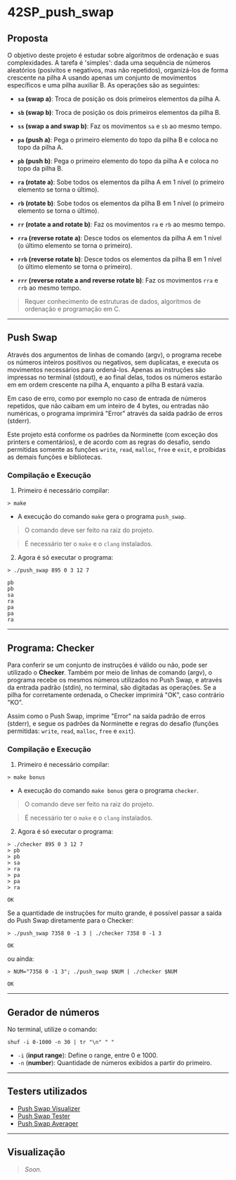 # 42SP_push_swap

## Proposta

O objetivo deste projeto é estudar sobre algoritmos de ordenação e suas complexidades. A tarefa é 'simples': dada uma sequência de números aleatórios (posivitos e negativos, mas não repetidos), organizá-los de forma crescente na pilha A usando apenas um conjunto de movimentos específicos e uma pilha auxiliar B. As operações são as seguintes:

- **`sa` (swap a)**: Troca de posição os dois primeiros elementos da pilha A.

- **`sb` (swap b)**: Troca de posição os dois primeiros elementos da pilha B.

- **`ss` (swap a and swap b)**: Faz os movimentos `sa` e `sb` ao mesmo tempo.

- **`pa` (push a)**: Pega o primeiro elemento do topo da pilha B e coloca no topo da pilha A.

- **`pb` (push b)**: Pega o primeiro elemento do topo da pilha A e coloca no topo da pilha B.

- **`ra` (rotate a)**: Sobe todos os elementos da pilha A em 1 nível (o primeiro elemento se torna o último).

- **`rb` (rotate b)**: Sobe todos os elementos da pilha B em 1 nível (o primeiro elemento se torna o último).

- **`rr` (rotate a and rotate b)**: Faz os movimentos `ra` e `rb` ao mesmo tempo.

- **`rra` (reverse rotate a)**: Desce todos os elementos da pilha A em 1 nível (o último elemento se torna o primeiro).

- **`rrb` (reverse rotate b)**: Desce todos os elementos da pilha B em 1 nível (o último elemento se torna o primeiro).

- **`rrr` (reverse rotate a and reverse rotate b)**: Faz os movimentos `rra` e `rrb` ao mesmo tempo.

> Requer conhecimento de estruturas de dados, algoritmos de ordenação e programação em C.

___


## Push Swap

Através dos argumentos de linhas de comando (argv), o programa recebe os números inteiros positivos ou negativos, sem duplicatas, e executa os movimentos necessários para ordená-los. Apenas as instruções são impressas no terminal (stdout), e ao final delas, todos os números estarão em em ordem crescente na pilha A, enquanto a pilha B estará vazia.

Em caso de erro, como por exemplo no caso de entrada de números repetidos, que não caibam em um inteiro de 4 bytes, ou entradas não numéricas, o programa imprimirá "Error" através da saída padrão de erros (stderr).

Este projeto está conforme os padrões da Norminette (com exceção dos printers e comentários), e de acordo com as regras do desafio, sendo permitidas somente as funções `write`, `read`, `malloc`, `free` e `exit`, e proibidas as demais funções e bibliotecas.

### Compilação e Execução

1. Primeiro é necessário compilar:

```
> make
```

- A execução do comando `make` gera o programa `push_swap`.

> O comando deve ser feito na raiz do projeto.

> É necessário ter o `make` e o `clang` instalados.

2. Agora é só executar o programa:

```
> ./push_swap 895 0 3 12 7

pb
pb
sa
ra
pa
pa
ra
```

___


## Programa: Checker

Para conferir se um conjunto de instruções é válido ou não, pode ser utilizado o **Checker**. Também por meio de linhas de comando (argv), o programa recebe os mesmos números utilizados no Push Swap, e através da entrada padrão (stdin), no terminal, são digitadas as operações. Se a pilha for corretamente ordenada, o Checker imprimirá "OK", caso contrário "KO".

Assim como o Push Swap, imprime "Error" na saída padrão de erros (stderr), e segue os padrões da Norminette e regras do desafio (funções permitidas: `write`, `read`, `malloc`, `free` e `exit`).


### Compilação e Execução

1. Primeiro é necessário compilar:

```
> make bonus
```

- A execução do comando `make bonus` gera o programa `checker`.

> O comando deve ser feito na raiz do projeto.

> É necessário ter o `make` e o `clang` instalados.

2. Agora é só executar o programa:

```
> ./checker 895 0 3 12 7
> pb
> pb
> sa
> ra
> pa
> pa
> ra

OK
```

Se a quantidade de instruções for muito grande, é possível passar a saída do Push Swap diretamente para o Checker:

```
> ./push_swap 7358 0 -1 3 | ./checker 7358 0 -1 3

OK
```

ou ainda:

```
> NUM="7358 0 -1 3"; ./push_swap $NUM | ./checker $NUM

OK
```
___

## Gerador de números

No terminal, utilize o comando:

```
shuf -i 0-1000 -n 30 | tr "\n" " "
```

- `-i` (**input range**): Define o range, entre 0 e 1000.
- `-n` (**number**): Quantidade de números exibidos a partir do primeiro.
___

## Testers utilizados

- [Push Swap Visualizer](https://github.com/o-reo/push_swap_visualizer)
- [Push Swap Tester](https://github.com/laisarena/push_swap_tester)
- [Push Swap Averager](https://github.com/Vinni-Cedraz/push_swap_averager)
___

## Visualização

> *Soon.*
